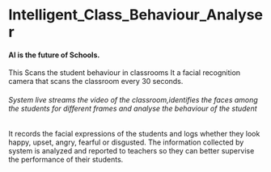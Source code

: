 # Intelligent_Class_Behaviour_Analyser
#### AI is the future of Schools.
This Scans the student behaviour in classrooms
It a facial recognition camera that scans the classroom every 30 seconds.
###### System live streams the video of the classroom,identifies the faces among the students for different frames and analyse the behaviour of the student
It records the facial expressions of the students and logs whether they look happy, upset, angry, fearful or disgusted. The information collected by system is analyzed and reported to teachers so they can better supervise the performance of their students.

